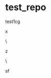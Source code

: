 # test_repo
test1cg













x












\




z





\
































sf




















































































